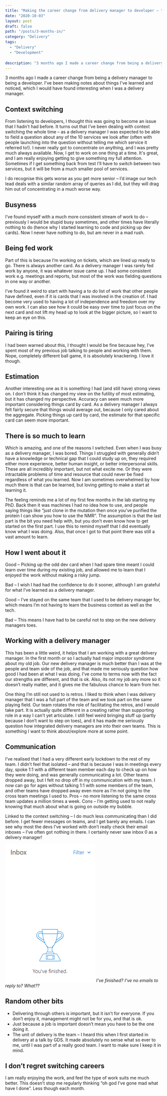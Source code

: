 ```yaml
---
title: "Making the career change from delivery manager to developer – things I’ve learned 3 months in"
date: "2020-10-03"
layout: post
draft: false
path: "/posts/3-months-in/"
category: "Delivery"
tags:
  - "Delivery"
  - "Development"

description: "3 months ago I made a career change from being a delivery manager to being a developer, this is a reflection on the last 3 months"
---
```

3 months ago I made a career change from being a delivery manager to being a developer. I've been making notes about things I've learned and noticed, which I would have found interesting when I was a delivery manager.

## Context switching
From listening to developers, I thought this was going to become an issue that I hadn't had before. It turns out that I’ve been dealing with context switching the whole time – as a delivery manager I was expected to be able to field a question about any of the 10 services we look after (often with people launching into the question without telling me which service it referred to!). I never really got to concentrate on anything, and I was pretty much always available. Now, I get to work on one thing at a time. It's great, and I am really enjoying getting to give something my full attention. Sometimes if I get something back from test I’ll have to switch between two services, but it will be from a much smaller pool of services. 

I do recognise this gets worse as you get more senior – I’d image our tech lead deals with a similar random array of queries as I did, but they will drag him out of concentrating in a much worse way.

## Busyness
I’ve found myself with a much more consistent stream of work to do – previously I would be stupid busy sometimes, and other times have literally nothing to do (hence why I started learning to code and picking up dev cards). Now I never have nothing to do, but am never in a mad rush.

## Being fed work
Part of this is because I’m working on tickets, which are lined up ready to go. There is always another card. As a delivery manager I was rarely fed work by anyone, it was whatever issue came up. I had some consistent work e.g. meetings and reports, but most of the work was fielding questions in one way or another. 

I’ve found it weird to start with having a to do list of work that other people have defined, even if it is cards that I was involved in the creation of. I had become very used to having a lot of independence and freedom over my own work. I can also see how it could be easy over time to just focus on the next card and not lift my head up to look at the bigger picture, so I want to keep an eye on this.

## Pairing is tiring
I had been warned about this, I thought I would be fine because hey, I’ve spent most of my previous job talking to people and working with them. Nope, completely different ball game, it is absolutely knackering. I love it though.

## Estimation
Another interesting one as it is something I had (and still have) strong views on. I don’t think it has changed my view on the futility of most estimating, but it has changed my perspective. Accuracy can seem much more important considering things card by card. As a delivery manager I always felt fairly secure that things would average out, because I only cared about the aggregate. Picking things up card by card, the estimate for that specific card can seem more important. 

## There is so much to learn
Which is amazing, and one of the reasons I switched. Even when I was busy as a delivery manager, I was bored. Things I struggled with generally didn’t have a knowledge or technical gap that I could study up on, they required either more experience, better human insight, or better interpersonal skills. These are all incredibly important, but not what excite me. Or they were intractable problems of time and resource that could never be fixed regardless of what you learned. Now I am sometimes overwhelmed by how much there is that can be learned, but loving getting to make a start at learning it.

The feeling reminds me a lot of my first few months in the lab starting my PhD. Back then it was machines I had no idea how to use, and people saying things like “just clone in the mutation then once you’ve purified the protein I can show you how to use the NMR”. The assumption is that the last part is the bit you need help with, but you don’t even know how to get started on the first part. I use this to remind myself that I did eventually know what I was doing. Also, that once I got to that point there was still a vast amount to learn.

## How I went about it
Good – Picking up the odd dev card when I had spare time meant I could learn over time during my existing job, and allowed me to learn that I enjoyed the work without making a risky jump. 

Bad – I wish I had had the confidence to do it sooner, although I am grateful for what I’ve learned as a delivery manager. 

Good – I’ve stayed on the same team that I used to be delivery manager for, which means I’m not having to learn the business context as well as the tech. 

Bad – This means I have had to be careful not to step on the new delivery managers toes.

## Working with a delivery manager
This has been a little weird, it helps that I am working with a great delivery manager. In the first month or so I actually had major impostor syndrome about my old job. Our new delivery manager is much better than I was at the people and team side of the job, and that made me seriously question how good I had been at what I was doing. I’ve come to terms now with the fact our strengths are different, and that is ok. Also, its not my job any more so it doesn’t really matter, and it gives me the fabulous chance to learn from her.

One thing I’m still not used to is retros. I liked to think when I was delivery manager that I was a full part of the team and we took part on the same playing field. Our team rotates the role of facilitating the retros, and I would take part. It is actually quite different in a creating rather than supporting role in a way I can't yet articulate. I still feel weird bringing stuff up (partly because I don’t want to step on toes), and it has made me seriously question how integrated delivery managers are into their own teams. This is something I want to think about/explore more at some point.

## Communication
I’ve realised that I had a very different early lockdown to the rest of my team. I didn’t feel that isolated – and that is because I was in meetings every day, spoke 1:1 with a different team member each day to check up on how they were doing, and was generally communicating a lot. Other teams dropped away, but I felt no drop off in my communication with my team. I now can go for ages without talking 1:1 with some members of the team, and other teams have dropped away even more as I’m not going to the cross team meetings I used to. Pros – no more listening to the same cross team updates a million times a week. Cons – I’m getting used to not really knowing that much about what is going on outside my bubble.

Linked to the context switching – I do much less communicating than I did before. I get fewer messages on teams, and I get barely any emails. I can see why most the devs I’ve worked with don’t really check their email inboxes – I’ve often got nothing in there. I certainly never saw inbox 0 as a delivery manager!

![You've finished! message from outlook](./inbox0.png)
*I've finished? I've no emails to reply to? What??*

## Random other bits
* Delivering through others is important, but it isn’t for everyone. If you don’t enjoy it, management might not be for you, and that is ok.
* Just because a job is important doesn’t mean you have to be the one doing it.
* The unit of delivery is the team – I heard this when I first started in delivery at a talk by GDS. It made absolutely no sense what so ever to me, until I was part of a really good team. I want to make sure I keep it in mind.

## I don’t regret switching careers
I am really enjoying the work, and feel the type of work suits me much better. This doesn’t stop me  regularly thinking “oh god I’ve gone mad what have I done”. Less though each month. 
